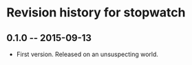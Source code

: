 # Revision history for stopwatch

## 0.1.0  -- 2015-09-13

* First version. Released on an unsuspecting world.
